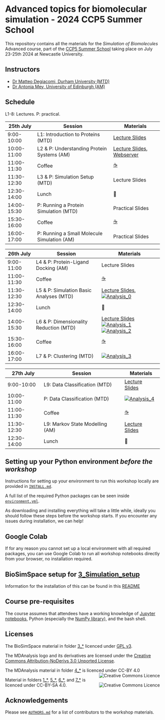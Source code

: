 # Advanced topics for biomolecular simulation - 2024 CCP5 Summer School 

This repository contains all the materials for the *Simulation of Biomolecules* Advanced course, part of the [CCP5 Summer School](https://summer2024.ccp5.ac.uk/) taking place on July 23-25th 2024 at Newcastle University.

## Instructors
    
- [Dr Matteo Degiacomi, Durham University (MTD)](https://degiacomi.org)
- [Dr Antonia Mey, University of Edinburgh (AM)](https://mey-research.org/)  

## Schedule

L1-8: Lectures. P: practical.

| 25th July   | Session                            | Materials |
|-------------|------------------------------------|-----------|
| 9:00-10:00  | L1: Introduction to Proteins (MTD) | [Lecture Slides](https://github.com/CCPBioSim/CCP5_Simulation_of_BioMolecules/blob/main/1_Introduction/Lecture_1_introduction.pdf) | 
| 10:00-11:00 | L2 & P: Understanding Protein Systems (AM) | [Lecture Slides](https://github.com/CCPBioSim/CCP5_Simulation_of_BioMolecules/blob/main/1_Introduction/Lecture_2_protein_prep.pdf), [Webserver](https://server.poissonboltzmann.org/pdb2pqr)|
| 11:00-11:30 | Coffee                             | [☕](https://www.youtube.com/channel/UCMb0O2CdPBNi-QqPk5T3gsQ) |
| 11:30-12:30 | L3 & P: Simulation Setup (MTD)          | Lecture Slides |
| 12:30-14:00 | Lunch                              | 🍝 |
| 14:00-15:30 | P: Running a Protein Simulation (MTD) | Practical Slides |
| 15:30-16:00 | Coffee                             | [☕](https://www.youtube.com/channel/UCMb0O2CdPBNi-QqPk5T3gsQ) |
| 16:00-17:00 | P: Running a Small Molecule Simulation (AM) | Practical Slides |


|  26th July  | Session                                             | Materials |
|-------------|-----------------------------------------------------|-----------|
| 9:00-11:00  | L4 & P: Protein-Ligand Docking (AM)                 | Lecture Slides| 
| 11:00-11:30 | Coffee                                              | [☕](https://www.youtube.com/channel/UCMb0O2CdPBNi-QqPk5T3gsQ) |
| 11:30-12:30 | L5 & P: Simulation Basic Analyses (MTD)             | [Lecture Slides](4_Analysis_MDAnalysis/Lecture_5_MDAnalysis.pdf), [![Analysis_0](https://colab.research.google.com/assets/colab-badge.svg)](https://colab.research.google.com/github/CCPBioSim/CCP5_Simulation_of_BioMolecules/blob/main/4_Analysis_MDAnalysis/MD_01_System_Manipulation.ipynb)|
| 12:30-14:00 | Lunch                                               | 🍝 |
| 14:00-15:30 | L6 & P: Dimensionality Reduction (MTD) | [Lecture Slides](https://github.com/CCPBioSim/CCP5_Simulation_of_BioMolecules/blob/main/5_Analysis_DR_clustering/Lecture_6_DR_Clustering.pdf)  [![Analysis_1](https://colab.research.google.com/assets/colab-badge.svg)](https://colab.research.google.com/github/CCPBioSim/CCP5_Simulation_of_BioMolecules/blob/main/5_Analysis_DR_clustering/1_DR_part1.ipynb) [![Analysis_2](https://colab.research.google.com/assets/colab-badge.svg)](https://colab.research.google.com/github/CCPBioSim/CCP5_Simulation_of_BioMolecules/blob/main/5_Analysis_DR_clustering/2_DR_part2.ipynb)|
| 15:30-16:00 | Coffee                                              | [☕](https://www.youtube.com/channel/UCMb0O2CdPBNi-QqPk5T3gsQ) |
| 16:00-17:00 | L7 & P: Clustering (MTD)   | [![Analysis_3](https://colab.research.google.com/assets/colab-badge.svg)](https://colab.research.google.com/github/CCPBioSim/CCP5_Simulation_of_BioMolecules/blob/main/5_Analysis_DR_clustering/3_clustering.ipynb) |


| 27th July   | Session                          | Materials |
|-------------|----------------------------------|-----------|
| 9:00-10:00  | L9: Data Classification (MTD)    | [Lecture Slides](https://github.com/CCPBioSim/CCP5_Simulation_of_BioMolecules/blob/main/6_Analysis_classification/Lecture_7_classification.pdf) | 
| 10:00-11:00 | P: Data Classification (MTD)  | [![Analysis_4](https://colab.research.google.com/assets/colab-badge.svg)](https://colab.research.google.com/github/CCPBioSim/CCP5_Simulation_of_BioMolecules/blob/main/6_Analysis_classification/1_classification.ipynb) |
| 11:00-11:30 | Coffee                           | [☕](https://www.youtube.com/channel/UCMb0O2CdPBNi-QqPk5T3gsQ) |
| 11:30-12:30 | L9: Markov State Modelling (AM)  | [Lecture Slides](https://github.com/CCPBioSim/CCP5_Simulation_of_BioMolecules/blob/main/7_Analysis_MSM/Lecture_8_MSM.pdf) |
| 12:30-14:00 | Lunch                            | 🍝 |

## Setting up your Python environment *before the workshop*

<!--The workshop will be in a blended learning environment and hands-on. You will need a working installation of MDAnalysis and related packages including data to analyze in order to participate. The full installation may take up to about 1 GB of space (mostly for data, which you can delete after the workshop).--> 

Instructions for setting up your environment to run this workshop locally
are provided in [`INSTALL.md`](INSTALL.md).

A full list of the required Python packages can be seen inside [`environment.yml`](environment.yml).

As downloading and installing everything will take a little while, ideally you should follow these steps before the workshop starts. If you encounter any issues during installation, we can help!

## Google Colab

If for any reason you cannot set up a local environment with all required packages, you can use Google Colab to run all workshop notebooks directly from your browser, no installation required. 

## BioSimSpace setup for [3_Simulation_setup](https://github.com/CCPBioSim/CCP5_Simulation_of_BioMolecules/blob/main/3_Simulation_Setup/)

Information for the installation of this can be found in this [README](https://github.com/CCPBioSim/CCP5_Simulation_of_BioMolecules/blob/main/3_Simulation_Setup/BioSimSpaceTutorial/README.md)

## Course pre-requisites

The course assumes that attendees have a working knowledge of [Jupyter notebooks][1], Python (especially the [NumPy library][2]), and the bash shell.


## Licenses

<!--TBA-->

The BioSimSpace material in folder [3_\*](https://github.com/CCPBioSim/CCP5_Simulation_of_BioMolecules/tree/main/3_Simulation_Setup) licenced under [GPL v3](https://www.gnu.org/licenses/gpl-3.0.en.html).

The MDAnalysis logo and its derivatives are licensed under the [Creative Commons Attribution-NoDerivs 3.0 Unported License](https://creativecommons.org/licenses/by-nd/3.0/).

The MDAnalysis material in folder [4_\*](https://github.com/CCPBioSim/CCP5_Simulation_of_BioMolecules/tree/main/4_Analysis_MDAnalysis) is licenced under CC-BY 4.0 
<a rel="license" href="http://creativecommons.org/licenses/by/4.0/"><img alt="Creative Commons Licence" style="border-width:0" src="https://i.creativecommons.org/l/by/4.0/88x31.png" title='This work is licensed under a Creative Commons Attribution 4.0 International License.' align="right"/></a>

Material in folders [1_\*](https://github.com/CCPBioSim/CCP5_Simulation_of_BioMolecules/tree/main/1_Introduction), [5_\*](https://github.com/CCPBioSim/CCP5_Simulation_of_BioMolecules/tree/main/5_Analysis_DR_clustering), [6_\*](https://github.com/CCPBioSim/CCP5_Simulation_of_BioMolecules/tree/main/6_Analysis_classification), and [7_\*](https://github.com/CCPBioSim/CCP5_Simulation_of_BioMolecules/tree/main/7_Analysis_MSM) is licenced under CC-BY-SA 4.0.
<a rel="license" href="https://creativecommons.org/licenses/by-nc-sa/4.0/"><img alt="Creative Commons Licence" style="width=50" src="https://licensebuttons.net/l/by-nc-sa/4.0/88x31.png" title='This work is licensed under a Creative Commons Attribution 4.0 International License.' align="right"/></a>


## Acknowledgements

Please see [`AUTHORS.md`](AUTHORS.md) for a list of contributors to the workshop
materials.

##
[1]: https://jupyter-notebook.readthedocs.io/en/stable/
[2]: https://numpy.org/
